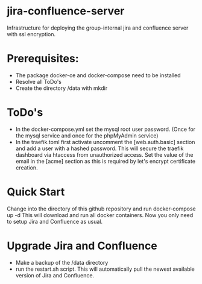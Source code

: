 # jira-confluence-server
Infrastructure for deploying the group-internal jira and confluence server with ssl encryption.

# Prerequisites:

- The package docker-ce and docker-compose need to be installed
- Resolve all ToDo's
- Create the directory /data with mkdir

# ToDo's

- In the docker-compose.yml set the mysql root user password. (Once for the mysql service and once for the phpMyAdmin service)
- In the traefik.toml first activate uncomment the [web.auth.basic] section and add a user with a hashed password. This will secure the traefik dashboard via htaccess from unauthorized access. Set the value of the email in the [acme] section as this is required by let's encrypt certificate creation.

# Quick Start

Change into the directory of this github repository and run docker-compose up -d
This will download and run all docker containers. Now you only need to setup Jira and Confluence as usual.

# Upgrade Jira and Confluence 

- Make a backup of the /data directory
- run the restart.sh script. This will automatically pull the newest available version of Jira and Confluence.
